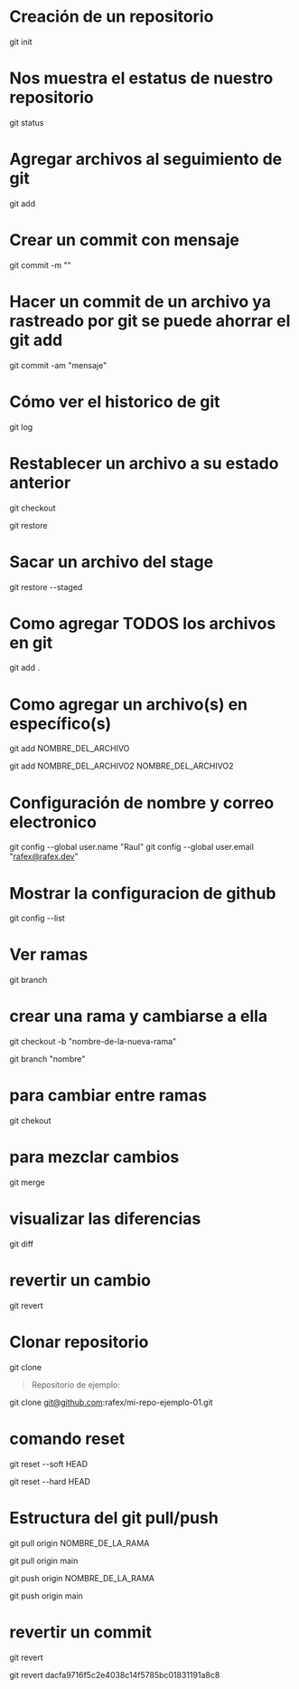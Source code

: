 # Creación de un repositorio

git init

# Nos muestra el estatus de nuestro repositorio

git status

# Agregar archivos al seguimiento de git

git add <aqui va el nombre del archivo>

# Crear un commit con mensaje

git commit -m "<aqui va el mensaje>"

# Hacer un commit de un archivo ya rastreado por git se puede ahorrar el git add

git commit -am "mensaje"

# Cómo ver el historico de git

git log

# Restablecer un archivo a su estado anterior

git checkout <archivo>

git restore <archivo>

# Sacar un archivo del stage

git restore --staged <archivos>

# Como agregar TODOS los archivos en git

git add .

# Como agregar un archivo(s) en específico(s)

git add NOMBRE_DEL_ARCHIVO

git add NOMBRE_DEL_ARCHIVO2 NOMBRE_DEL_ARCHIVO2

# Configuración de nombre y correo electronico

git config --global user.name "Raul"
git config --global user.email "rafex@rafex.dev"

# Mostrar la configuracion de github

git config --list

# Ver ramas

git branch

# crear una rama y cambiarse a ella

git checkout -b "nombre-de-la-nueva-rama"

git branch "nombre"

# para cambiar entre ramas

git chekout <nombre de la rama>

# para mezclar cambios

git merge <rama a mezclar>

# visualizar las diferencias

git diff <nombre archivo>

# revertir un cambio

git revert <hash del commit>

# Clonar repositorio

git clone <URL>

> Repositorio de ejemplo:

git clone git@github.com:rafex/mi-repo-ejemplo-01.git

# comando reset 

git reset --soft HEAD

git reset --hard HEAD

# Estructura del git pull/push

git pull origin NOMBRE_DE_LA_RAMA

git pull origin main

git push origin NOMBRE_DE_LA_RAMA

git push origin main

# revertir un commit

git revert <UUID del commit>

git revert dacfa9716f5c2e4038c14f5785bc01831191a8c8